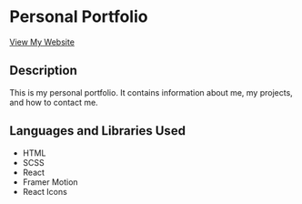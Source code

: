 # Personal Portfolio
[View My Website](https://gozi1.github.io/portfolio/)
## Description
This is my personal portfolio. It contains information about me, my projects, and how to contact me.
## Languages and Libraries Used
* HTML
* SCSS
* React
* Framer Motion
* React Icons



